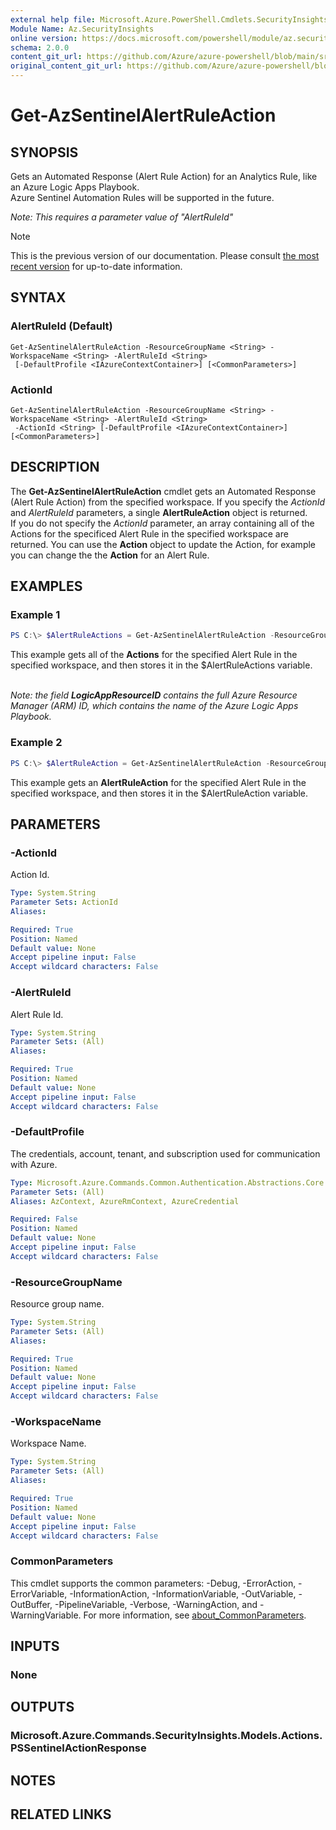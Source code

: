 ```yaml
---
external help file: Microsoft.Azure.PowerShell.Cmdlets.SecurityInsights.dll-Help.xml
Module Name: Az.SecurityInsights
online version: https://docs.microsoft.com/powershell/module/az.securityinsights/get-azsentinelalertruleaction
schema: 2.0.0
content_git_url: https://github.com/Azure/azure-powershell/blob/main/src/SecurityInsights/SecurityInsights/help/Get-AzSentinelAlertRuleAction.md
original_content_git_url: https://github.com/Azure/azure-powershell/blob/main/src/SecurityInsights/SecurityInsights/help/Get-AzSentinelAlertRuleAction.md
---
```


# Get-AzSentinelAlertRuleAction

## SYNOPSIS
Gets an Automated Response (Alert Rule Action) for an Analytics Rule, like an Azure Logic Apps Playbook.<br/>
Azure Sentinel Automation Rules will be supported in the future.

*Note: This requires a parameter value of "AlertRuleId"*

> [!NOTE]
>This is the previous version of our documentation. Please consult [the most recent version](/powershell/module/az.securityinsights/get-azsentinelalertruleaction) for up-to-date information.

## SYNTAX

### AlertRuleId (Default)
```
Get-AzSentinelAlertRuleAction -ResourceGroupName <String> -WorkspaceName <String> -AlertRuleId <String>
 [-DefaultProfile <IAzureContextContainer>] [<CommonParameters>]
```

### ActionId
```
Get-AzSentinelAlertRuleAction -ResourceGroupName <String> -WorkspaceName <String> -AlertRuleId <String>
 -ActionId <String> [-DefaultProfile <IAzureContextContainer>] [<CommonParameters>]
```

## DESCRIPTION
The **Get-AzSentinelAlertRuleAction** cmdlet gets an Automated Response (Alert Rule Action) from the specified workspace.
If you specify the *ActionId* and *AlertRuleId* parameters, a single **AlertRuleAction** object is returned.<br/>
If you do not specify the *ActionId* parameter, an array containing all of the Actions for the specificed Alert Rule in the specified workspace are returned.
You can use the **Action** object to update the Action, for example you can change the the **Action** for an Alert Rule.

## EXAMPLES

### Example 1
```powershell
PS C:\> $AlertRuleActions = Get-AzSentinelAlertRuleAction -ResourceGroupName "MyResourceGroup" -WorkspaceName "MyWorkspaceName" -AlertRuleId "29d2523f-84ce-42d3-b5f1-9e63c85aaed1"
```

This example gets all of the **Actions** for the specified Alert Rule in the specified workspace, and then stores it in the $AlertRuleActions variable.<br/><br/>

*Note: the field **LogicAppResourceID** contains the full Azure Resource Manager (ARM) ID, which contains the name of the Azure Logic Apps Playbook.*

### Example 2
```powershell
PS C:\> $AlertRuleAction = Get-AzSentinelAlertRuleAction -ResourceGroupName "MyResourceGroup" -WorkspaceName "MyWorkspaceName" -AlertRuleId "MyAlertRuleId" -ActionId "MyActionId"
```

This example gets an **AlertRuleAction** for the specified Alert Rule in the specified workspace, and then stores it in the $AlertRuleAction variable.

## PARAMETERS

### -ActionId
Action Id.

```yaml
Type: System.String
Parameter Sets: ActionId
Aliases:

Required: True
Position: Named
Default value: None
Accept pipeline input: False
Accept wildcard characters: False
```

### -AlertRuleId
Alert Rule Id.

```yaml
Type: System.String
Parameter Sets: (All)
Aliases:

Required: True
Position: Named
Default value: None
Accept pipeline input: False
Accept wildcard characters: False
```

### -DefaultProfile
The credentials, account, tenant, and subscription used for communication with Azure.

```yaml
Type: Microsoft.Azure.Commands.Common.Authentication.Abstractions.Core.IAzureContextContainer
Parameter Sets: (All)
Aliases: AzContext, AzureRmContext, AzureCredential

Required: False
Position: Named
Default value: None
Accept pipeline input: False
Accept wildcard characters: False
```

### -ResourceGroupName
Resource group name.

```yaml
Type: System.String
Parameter Sets: (All)
Aliases:

Required: True
Position: Named
Default value: None
Accept pipeline input: False
Accept wildcard characters: False
```

### -WorkspaceName
Workspace Name.

```yaml
Type: System.String
Parameter Sets: (All)
Aliases:

Required: True
Position: Named
Default value: None
Accept pipeline input: False
Accept wildcard characters: False
```

### CommonParameters
This cmdlet supports the common parameters: -Debug, -ErrorAction, -ErrorVariable, -InformationAction, -InformationVariable, -OutVariable, -OutBuffer, -PipelineVariable, -Verbose, -WarningAction, and -WarningVariable. For more information, see [about_CommonParameters](http://go.microsoft.com/fwlink/?LinkID=113216).

## INPUTS

### None
## OUTPUTS

### Microsoft.Azure.Commands.SecurityInsights.Models.Actions.PSSentinelActionResponse
## NOTES

## RELATED LINKS

